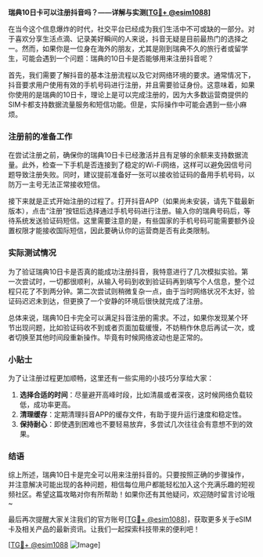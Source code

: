**瑞典10日卡可以注册抖音吗？——详解与实测[[TG💪+ @esim1088](https://t.me/s/esim1088)]**

在当今这个信息爆炸的时代，社交平台已经成为我们生活中不可或缺的一部分。对于喜欢分享生活点滴、记录美好瞬间的人来说，抖音无疑是目前最热门的选择之一。然而，如果你是一位身在海外的朋友，尤其是刚到瑞典不久的旅行者或留学生，可能会遇到一个问题：瑞典的10日卡是否能够用来注册抖音呢？

首先，我们需要了解抖音的基本注册流程以及它对网络环境的要求。通常情况下，抖音要求用户使用有效的手机号码进行注册，并且需要验证身份。这意味着，如果你使用的是瑞典的10日卡，理论上是可以完成注册的，因为大多数运营商提供的SIM卡都支持数据流量服务和短信功能。但是，实际操作中可能会遇到一些小麻烦。

### 注册前的准备工作

在尝试注册之前，确保你的瑞典10日卡已经激活并且有足够的余额来支持数据流量。此外，检查一下手机是否连接到了稳定的Wi-Fi网络，这样可以避免因信号问题导致注册失败。同时，建议提前准备好一张可以接收验证码的备用手机号码，以防万一主号无法正常接收短信。

接下来就是正式开始注册的过程了。打开抖音APP（如果尚未安装，请先下载最新版本），点击“注册”按钮后选择通过手机号码进行注册。输入你的瑞典号码后，等待系统发送验证码短信。这里需要注意的是，有些国家的手机号码可能需要额外设置权限才能接收国际短信，因此要确认你的运营商是否有此类限制。

### 实际测试情况

为了验证瑞典10日卡是否真的能成功注册抖音，我特意进行了几次模拟实验。第一次尝试时，一切都很顺利，从输入号码到收到验证码再到填写个人信息，整个过程只花了不到两分钟。第二次尝试则稍微复杂一点，由于当时网络状况不太好，验证码迟迟未到达，但更换了一个安静的环境后很快就完成了注册。

总体来说，瑞典10日卡完全可以满足抖音注册的需求。不过，如果你发现某个环节出现问题，比如验证码收不到或者页面加载缓慢，不妨稍作休息后再试一次，或者切换至其他时间段重新操作。毕竟有时候网络波动也是正常的。

### 小贴士

为了让注册过程更加顺畅，这里还有一些实用的小技巧分享给大家：

1. **选择合适的时间**：尽量避开高峰时段，比如清晨或者深夜，这时候网络负载较低，成功率更高。
2. **清理缓存**：定期清理抖音APP的缓存文件，有助于提升运行速度和稳定性。
3. **保持耐心**：即使遇到困难也不要轻易放弃，多尝试几次往往会有意想不到的效果。

### 结语

综上所述，瑞典10日卡是完全可以用来注册抖音的。只要按照正确的步骤操作，并注意解决可能出现的各种问题，相信每位用户都能轻松加入这个充满乐趣的短视频社区。希望这篇攻略对你有所帮助！如果你还有其他疑问，欢迎随时留言讨论哦~

最后再次提醒大家关注我们的官方账号[[TG💪+ @esim1088](https://t.me/s/esim1088)]，获取更多关于eSIM卡及相关产品的最新资讯。让我们一起探索科技带来的便利吧！

[[TG💪+ @esim1088](https://t.me/s/esim1088) ![Image](https://i.postimg.cc/4NQfJmqS/Snipaste-2025-05-13-00-14-12.png)]
